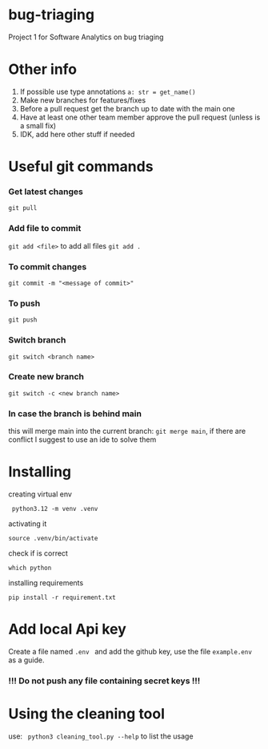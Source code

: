 # bug-triaging
Project 1 for Software Analytics on bug triaging

# Other info
1. If possible use type annotations `a: str = get_name()`
2. Make new branches for features/fixes
3. Before a pull request get the branch up to date with the main one
4. Have at least one other team member approve the pull request (unless is a small fix)
5. IDK, add here other stuff if needed

# Useful git commands
### Get latest changes
`git pull`
### Add file to commit
`git add <file>` to add all files `git add .`
### To commit changes
`git commit -m "<message of commit>"`
### To push
`git push`
### Switch branch
`git switch <branch name>`
### Create new branch
`git switch -c <new branch name>`
### In case the branch is behind main 
this will merge main into the current branch:
`git merge main`, if there are conflict I suggest to use an ide to solve them

# Installing
creating virtual env
```shell
 python3.12 -m venv .venv
```
activating it
```shell
source .venv/bin/activate
```
check if is correct
```shell
which python
```
installing requirements
```shell
pip install -r requirement.txt
```

# Add local Api key
Create a file named `.env ` and add the github key, use the file
`example.env` as a guide. 
### !!! Do not push any file containing secret keys !!!


# Using the cleaning tool
use: ` python3 cleaning_tool.py --help` to list the usage